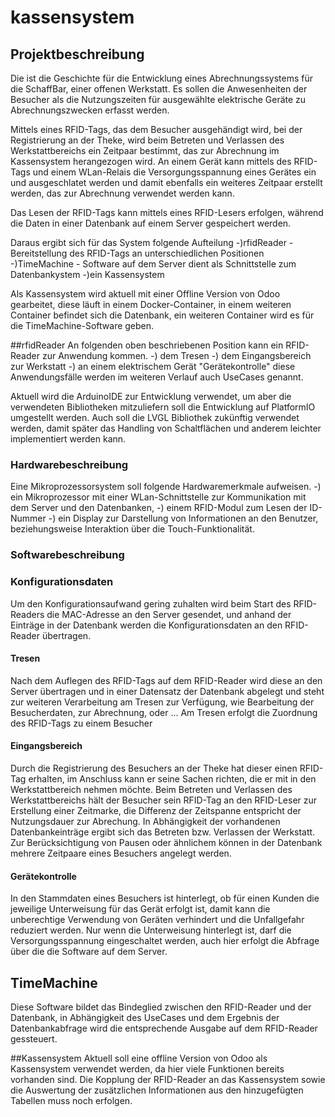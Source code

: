 # kassensystem
## Projektbeschreibung
Die ist die Geschichte für die Entwicklung eines Abrechnungssystems für die SchaffBar,
einer offenen Werkstatt. Es sollen die Anwesenheiten der Besucher als die Nutzungszeiten
für ausgewählte elektrische Geräte zu Abrechnungszwecken erfasst werden.

Mittels eines RFID-Tags, das dem Besucher ausgehändigt wird, bei der Registrierung an der Theke,
wird beim Betreten und Verlassen des Werkstattbereichs ein Zeitpaar bestimmt, 
das zur Abrechnung im Kassensystem herangezogen wird. 
An einem Gerät kann mittels des RFID-Tags und einem WLan-Relais die Versorgungsspannung 
eines Gerätes ein und ausgeschlatet werden und damit ebenfalls ein weiteres Zeitpaar 
erstellt werden, das zur Abrechnung verwendet werden kann.

Das Lesen der RFID-Tags kann mittels eines RFID-Lesers erfolgen,
während die Daten in einer Datenbank auf einem Server gespeichert werden.

Daraus ergibt sich für das System folgende Aufteilung
-)rfidReader - Bereitstellung des RFID-Tags an unterschiedlichen Positionen
-)TimeMachine - Software auf dem Server dient als Schnittstelle zum Datenbankystem
-)ein Kassensystem

Als Kassensystem wird aktuell mit einer Offline Version von Odoo gearbeitet,
diese läuft in einem Docker-Container, in einem weiteren Container befindet sich die Datenbank,
ein weiteren Container wird es für die TimeMachine-Software geben.


##rfidReader
An folgenden oben beschriebenen Position kann ein RFID-Reader zur Anwendung kommen.
-) dem Tresen
-) dem Eingangsbereich zur Werkstatt
-) an einem elektrischem Gerät "Gerätekontrolle"
diese Anwendungsfälle werden im weiteren Verlauf auch UseCases genannt.

Aktuell wird die ArduinoIDE zur Entwicklung verwendet, um aber die verwendeten Bibliotheken mitzuliefern 
soll die Entwicklung auf PlatformIO umgestellt werden.
Auch soll die LVGL Bibliothek zukünftig verwendet werden, damit später das Handling von Schaltflächen und
anderem leichter implementiert werden kann.

### Hardwarebeschreibung
Eine Mikroprozessorsystem soll folgende Hardwaremerkmale aufweisen.
-) ein Mikroprozessor mit einer WLan-Schnittstelle zur Kommunikation mit dem Server und den Datenbanken, 
-) einem RFID-Modul zum Lesen der ID-Nummer 
-) ein Display zur Darstellung von Informationen an den Benutzer,
   beziehungsweise Interaktion über die Touch-Funktionalität. 

### Softwarebeschreibung
### Konfigurationsdaten
Um den Konfigurationsaufwand gering zuhalten wird beim Start des RFID-Readers die MAC-Adresse an den Server gesendet,
und anhand der Einträge in der Datenbank werden die Konfigurationsdaten an den RFID-Reader übertragen.

#### Tresen  
Nach dem Auflegen des RFID-Tags auf dem RFID-Reader wird diese an den Server übertragen und in einer Datensatz 
der Datenbank abgelegt und steht zur weiteren Verarbeitung am Tresen zur Verfügung, wie Bearbeitung der Besucherdaten,
zur Abrechnung, oder ...
Am Tresen erfolgt die Zuordnung des RFID-Tags zu einem Besucher

#### Eingangsbereich
Durch die Registrierung des Besuchers an der Theke hat dieser einen RFID-Tag erhalten, im Anschluss kann er seine 
Sachen richten, die er mit in den Werkstattbereich nehmen möchte. Beim Betreten und Verlassen des Werkstattbereichs
hält der Besucher sein RFID-Tag an den RFID-Leser zur Erstellung einer Zeitmarke, die Differenz der Zeitspanne 
entspricht der Nutzungsdauer zur Abrechung. In Abhängigkeit der vorhandenen Datenbankeinträge ergibt sich das Betreten
bzw. Verlassen der Werkstatt. Zur Berücksichtigung von Pausen oder ähnlichem können in der Datenbank mehrere Zeitpaare
eines Besuchers angelegt werden.

#### Gerätekontrolle
In den Stammdaten eines Besuchers ist hinterlegt, ob für einen Kunden die jeweilige Unterweisung für das Gerät erfolgt ist,
damit kann die unberechtige Verwendung von Geräten verhindert und die Unfallgefahr reduziert werden.
Nur wenn die Unterweisung hinterlegt ist, darf die Versorgungsspannung eingeschaltet werden, auch hier erfolgt die Abfrage
über die die Software auf dem Server. 

## TimeMachine
Diese Software bildet das Bindeglied zwischen den RFID-Reader und der Datenbank,
in Abhängigkeit des UseCases und dem Ergebnis der Datenbankabfrage wird die entsprechende Ausgabe auf dem RFID-Reader gessteuert.

##Kassensystem
Aktuell soll eine offline Version von Odoo als Kassensystem verwendet werden,
da hier viele Funktionen bereits vorhanden sind. 
Die Kopplung der RFID-Reader an das Kassensystem sowie die Auswertung der zusätzlichen Informationen 
aus den hinzugefügten Tabellen muss noch erfolgen.

